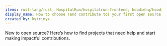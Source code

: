 ```yaml
---
items: rust-lang/rust, HospitalRun/hospitalrun-frontend, hoodiehq/hoodie, pybee/batavia, Homebrew/brew, https://www.youtube.com/watch?v=dSl_qnWO104
display_name: How to choose (and contribute to) your first open source project
created_by: kytrinyx
---
```

New to open source? Here’s how to find projects that need help and start making impactful contributions.
